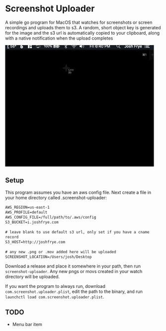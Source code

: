# Screenshot Uploader

A simple go program for MacOS that watches for screenshots or screen recordings and uploads them to s3. A random, short object key is generated for the image and the s3 url is automatically copied to your clipboard, along with a native notification when the upload completes

![Demo](demo.gif)

## Setup

This program assumes you have an aws config file. Next create a file in your home directory called .screenshot-uploader:

```.env
AWS_REGION=us-east-1
AWS_PROFILE=default
AWS_CONFIG_FILE=/full/path/to/.aws/config
S3_BUCKET=i.joshfrye.com

# leave blank to use default s3 url, only set if you have a cname record
S3_HOST=http://joshfrye.com

# any new .png or .mov added here will be uploaded
SCREENSHOT_LOCATION=/Users/josh/Desktop
```

Download a release and place it somewhere in your path, then run `screenshot-uploader`. Any new pngs or movs created in your watch directory will be uploaded.

If you want the program to always run, download `com.screenshot.uploader.plist`, edit the path to the binary, and run `launchctl load com.screenshot.uploader.plist`.

## TODO

- Menu bar item
